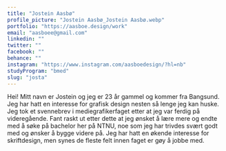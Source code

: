 ```yaml
---
title: "Jostein Aasbø"
profile_picture: "Jostein Aasbø_Jostein Aasbø.webp"
portfolio: "https://aasboe.design/work"
email: "aasboee@gmail.com"
linkedin: ""
twitter: ""
facebook: ""
behance: ""
instagram: "https://www.instagram.com/aasboedesign/?hl=nb"
studyProgram: "bmed"
slug: "josta"
---
```


Hei! Mitt navn er Jostein og jeg er 23 år gammel og kommer fra Bangsund. Jeg har hatt en interesse for grafisk design nesten så lenge jeg kan huske. Jeg tok et svennebrev i mediegrafikerfaget etter at jeg var ferdig på videregående. Fant raskt ut etter dette at jeg ønsket å lære mere og endte med å søke på bachelor her på NTNU, noe som jeg har trivdes svært godt med og ønsker å bygge videre på. Jeg har hatt en økende interesse for skriftdesign, men synes de fleste felt innen faget er gøy å jobbe med.
